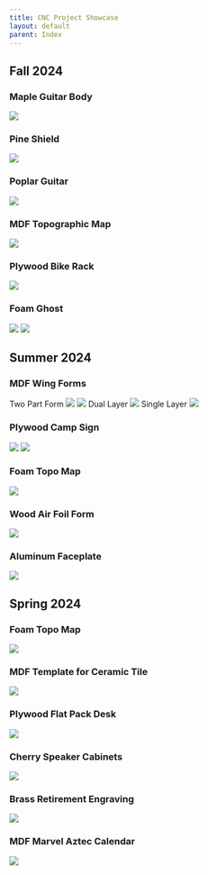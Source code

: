```yaml
---
title: CNC Project Showcase
layout: default
parent: Index
---
```

## Fall 2024

### Maple Guitar Body
![](../attachments/6Nov24_maple_guitar.png)

### Pine Shield
![](../attachments/5Nov24_link_shield.png)

### Poplar Guitar
![](../attachments/31Oct24_guitar_operations.png)

### MDF Topographic Map
![](../attachments/30Oct24_topo_operations.png)

### Plywood Bike Rack
![](../attachments/Oct24_bike_rack.png)

### Foam Ghost
![](../attachments/foam_ghost_1_small.jpg)
![](../attachments/foam_ghost_2_small.jpg)

## Summer 2024

### MDF Wing Forms
Two Part Form
![](../attachments/PXL_20240827_200444307.jpg)
![](../attachments/PXL_20240827_200416705.jpg)
Dual Layer
![](../attachments/pxl_20240729_190949474.jpg) 
Single Layer
![](../attachments/pxl_20240722_170217056.jpg)
### Plywood Camp Sign
![](../attachments/pxl_20240702_180558808.jpg)
![](../attachments/pxl_20240715_142834985-1.jpg)
### Foam Topo Map
![](../attachments/pasted-image-20240702142641.png)
### Wood Air Foil Form
![](../attachments/pasted-image-20240620173103.png)
### Aluminum Faceplate
![](../attachments/pxl_20240606_214558811.jpg)
## Spring 2024
### Foam Topo Map
![](../attachments/pasted-image-20240507155313.png)
### MDF Template for Ceramic Tile
![](../attachments/pasted-image-20240507155955.png)
### Plywood Flat Pack Desk
![](../attachments/pasted-image-20240507155011.png)
### Cherry Speaker Cabinets
![](../attachments/pxl_20240408_194056440.jpg)

### Brass Retirement Engraving
![](../attachments/pasted-image-20240507160846.png)

### MDF Marvel Aztec Calendar
![](../attachments/pasted-image-20240507160937.png)
